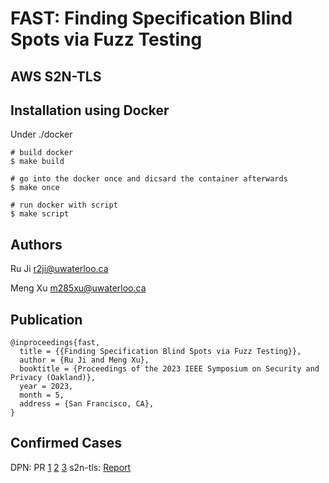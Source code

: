 # FAST: Finding Specification Blind Spots via Fuzz Testing

## AWS S2N-TLS



## Installation using Docker

Under ./docker
~~~~{.sh}
# build docker
$ make build

# go into the docker once and dicsard the container afterwards
$ make once

# run docker with script
$ make script
~~~~

## Authors

Ru Ji <r2ji@uwaterloo.ca>

Meng Xu <m285xu@uwaterloo.ca>

## Publication

```
@inproceedings{fast,
  title = {{Finding Specification Blind Spots via Fuzz Testing}},
  author = {Ru Ji and Meng Xu},
  booktitle = {Proceedings of the 2023 IEEE Symposium on Security and Privacy (Oakland)},
  year = 2023,
  month = 5,
  address = {San Francisco, CA},
}
```

## Confirmed Cases

DPN: PR [1](https://github.com/diem/diem/pull/10152) [2](https://github.com/diem/diem/pull/10176) [3](https://github.com/diem/diem/pull/10178)
s2n-tls: [Report](https://mesquite-train-690.notion.site/Missing-specs-in-s2n-tls-90e3e6221e8b42ce84c788491cdc2a3f)

